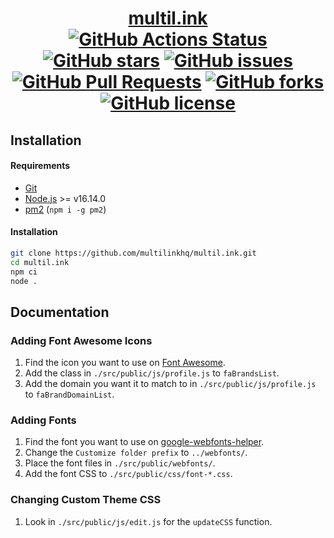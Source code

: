<div align="center">
<h1><a href="https://multil.ink">multil.ink</a><br>
<a href="https://github.com/multilinkhq/multil.ink/actions/workflows/linter.yml"><img alt="GitHub Actions Status" src="https://github.com/multilinkhq/multil.ink/actions/workflows/linter.yml/badge.svg"></a>
<a href="https://github.com/multilinkhq/multil.ink/stargazers"><img alt="GitHub stars" src="https://badges.chse.dev:/github/stars/multilinkhq/multil.ink"></a>
<a href="https://github.com/multilinkhq/multil.ink/issues"><img alt="GitHub issues" src="https://badges.chse.dev:/github/issues/multilinkhq/multil.ink"></a>
<a href="https://github.com/multilinkhq/multil.ink/pulls"><img alt="GitHub Pull Requests" src="https://badges.chse.dev:/github/issues-pr/multilinkhq/multil.ink"></a>
<a href="https://github.com/multilinkhq/multil.ink/network"><img alt="GitHub forks" src="https://badges.chse.dev:/github/forks/multilinkhq/multil.ink"></a>
<a href="https://github.com/multilinkhq/multil.ink/blob/main/LICENSE.md"><img alt="GitHub license" src="https://badges.chse.dev:/github/license/multilinkhq/multil.ink"></a>
</h1></div>

## Installation

#### Requirements  
- [Git](https://git-scm.com/)
- [Node.js](https://nodejs.org/) >= v16.14.0
- [pm2](https://www.npmjs.com/package/pm2) (`npm i -g pm2`)

#### Installation

```bash
git clone https://github.com/multilinkhq/multil.ink.git
cd multil.ink
npm ci
node .
```

## Documentation

### Adding Font Awesome Icons
1. Find the icon you want to use on [Font Awesome](https://fontawesome.com/v5/cheatsheet/free/brands).
2. Add the class in `./src/public/js/profile.js` to `faBrandsList`.
3. Add the domain you want it to match to in `./src/public/js/profile.js` to `faBrandDomainList`.

### Adding Fonts
1. Find the font you want to use on [google-webfonts-helper](https://google-webfonts-helper.herokuapp.com/).
2. Change the `Customize folder prefix` to `../webfonts/`.
3. Place the font files in `./src/public/webfonts/`.
4. Add the font CSS to `./src/public/css/font-*.css`.

### Changing Custom Theme CSS
1. Look in `./src/public/js/edit.js` for the `updateCSS` function.
